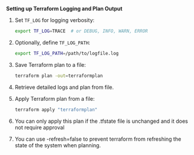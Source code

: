 **Setting up Terraform Logging and Plan Output**

1. Set `TF_LOG` for logging verbosity:
   ```bash
   export TF_LOG=TRACE  # or DEBUG, INFO, WARN, ERROR
   ```

2. Optionally, define `TF_LOG_PATH`:
   ```bash
   export TF_LOG_PATH=/path/to/logfile.log
   ```

3. Save Terraform plan to a file:
   ```bash
   terraform plan -out=terraformplan
   ```

4. Retrieve detailed logs and plan from file.

5. Apply Terraform plan from a file:
   ```bash
   terraform apply "terraformplan"
   ```

6. You can only apply this plan if the .tfstate file is unchanged and it does not require approval

7. You can use -refresh=false to prevent terraform from refreshing the state of the system when planning. 